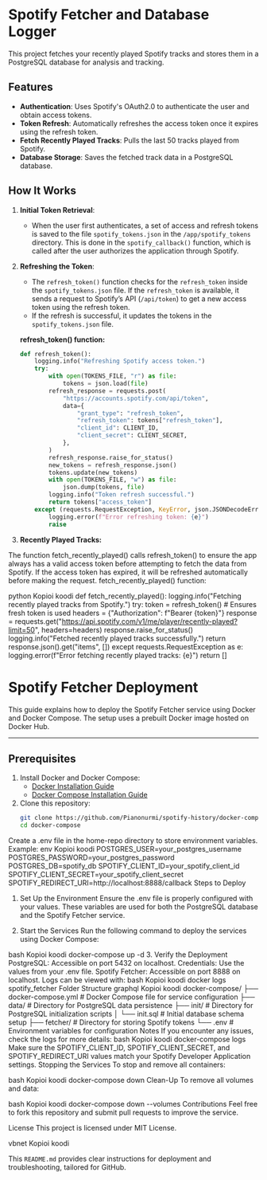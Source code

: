 # Spotify Fetcher and Database Logger

This project fetches your recently played Spotify tracks and stores them in a PostgreSQL database for analysis and tracking.

## Features

- **Authentication**: Uses Spotify's OAuth2.0 to authenticate the user and obtain access tokens.
- **Token Refresh**: Automatically refreshes the access token once it expires using the refresh token.
- **Fetch Recently Played Tracks**: Pulls the last 50 tracks played from Spotify.
- **Database Storage**: Saves the fetched track data in a PostgreSQL database.

## How It Works

1. **Initial Token Retrieval**:
   - When the user first authenticates, a set of access and refresh tokens is saved to the file `spotify_tokens.json` in the `/app/spotify_tokens` directory. This is done in the `spotify_callback()` function, which is called after the user authorizes the application through Spotify.

2. **Refreshing the Token**:
   - The `refresh_token()` function checks for the `refresh_token` inside the `spotify_tokens.json` file. If the `refresh_token` is available, it sends a request to Spotify’s API (`/api/token`) to get a new access token using the refresh token.
   - If the refresh is successful, it updates the tokens in the `spotify_tokens.json` file.

   **refresh_token() function:**
   ```python
   def refresh_token():
       logging.info("Refreshing Spotify access token.")
       try:
           with open(TOKENS_FILE, "r") as file:
               tokens = json.load(file)
           refresh_response = requests.post(
               "https://accounts.spotify.com/api/token",
               data={
                   "grant_type": "refresh_token",
                   "refresh_token": tokens["refresh_token"],
                   "client_id": CLIENT_ID,
                   "client_secret": CLIENT_SECRET,
               },
           )
           refresh_response.raise_for_status()
           new_tokens = refresh_response.json()
           tokens.update(new_tokens)
           with open(TOKENS_FILE, "w") as file:
               json.dump(tokens, file)
           logging.info("Token refresh successful.")
           return tokens["access_token"]
       except (requests.RequestException, KeyError, json.JSONDecodeError) as e:
           logging.error(f"Error refreshing token: {e}")
           raise
3. **Recently Played Tracks:**

The function fetch_recently_played() calls refresh_token() to ensure the app always has a valid access token before attempting to fetch the data from Spotify. If the access token has expired, it will be refreshed automatically before making the request.
fetch_recently_played() function:

python
Kopioi koodi
def fetch_recently_played():
    logging.info("Fetching recently played tracks from Spotify.")
    try:
        token = refresh_token()  # Ensures fresh token is used
        headers = {"Authorization": f"Bearer {token}"}
        response = requests.get("https://api.spotify.com/v1/me/player/recently-played?limit=50", headers=headers)
        response.raise_for_status()
        logging.info("Fetched recently played tracks successfully.")
        return response.json().get("items", [])
    except requests.RequestException as e:
        logging.error(f"Error fetching recently played tracks: {e}")
        return []

# Spotify Fetcher Deployment

This guide explains how to deploy the Spotify Fetcher service using Docker and Docker Compose. The setup uses a prebuilt Docker image hosted on Docker Hub.

---

## Prerequisites

1. Install Docker and Docker Compose:
   - [Docker Installation Guide](https://docs.docker.com/get-docker/)
   - [Docker Compose Installation Guide](https://docs.docker.com/compose/install/)
2. Clone this repository:
   ```bash
   git clone https://github.com/Pianonurmi/spotify-history/docker-compose.git
   cd docker-compose
Create a .env file in the home-repo directory to store environment variables. Example:
env
Kopioi koodi
POSTGRES_USER=your_postgres_username
POSTGRES_PASSWORD=your_postgres_password
POSTGRES_DB=spotify_db
SPOTIFY_CLIENT_ID=your_spotify_client_id
SPOTIFY_CLIENT_SECRET=your_spotify_client_secret
SPOTIFY_REDIRECT_URI=http://localhost:8888/callback
Steps to Deploy
1. Set Up the Environment
Ensure the .env file is properly configured with your values. These variables are used for both the PostgreSQL database and the Spotify Fetcher service.

2. Start the Services
Run the following command to deploy the services using Docker Compose:

bash
Kopioi koodi
docker-compose up -d
3. Verify the Deployment
PostgreSQL:
Accessible on port 5432 on localhost.
Credentials: Use the values from your .env file.
Spotify Fetcher:
Accessible on port 8888 on localhost.
Logs can be viewed with:
bash
Kopioi koodi
docker logs spotify_fetcher
Folder Structure
graphql
Kopioi koodi
docker-compose/
├── docker-compose.yml       # Docker Compose file for service configuration
├── data/                    # Directory for PostgreSQL data persistence
├── init/                    # Directory for PostgreSQL initialization scripts
│   └── init.sql             # Initial database schema setup
├── fetcher/                 # Directory for storing Spotify tokens
└── .env                     # Environment variables for configuration
Notes
If you encounter any issues, check the logs for more details:
bash
Kopioi koodi
docker-compose logs
Make sure the SPOTIFY_CLIENT_ID, SPOTIFY_CLIENT_SECRET, and SPOTIFY_REDIRECT_URI values match your Spotify Developer Application settings.
Stopping the Services
To stop and remove all containers:

bash
Kopioi koodi
docker-compose down
Clean-Up
To remove all volumes and data:

bash
Kopioi koodi
docker-compose down --volumes
Contributions
Feel free to fork this repository and submit pull requests to improve the service.

License
This project is licensed under MIT License.

vbnet
Kopioi koodi

This `README.md` provides clear instructions for deployment and troubleshooting, tailored for GitHub. 
